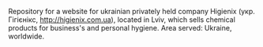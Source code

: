Repository for a website for ukrainian privately held company Higienix (укр. Гігієнікс, http://higienix.com.ua), located in Lviv, which sells chemical products for business's and personal hygiene. Area served: Ukraine, worldwide.
